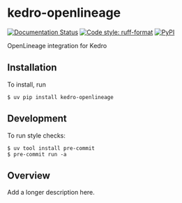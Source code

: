 # kedro-openlineage

[![Documentation Status](https://readthedocs.org/projects/kedro-openlineage/badge/?version=latest)](https://kedro-openlineage.readthedocs.io/en/latest/?badge=latest)
[![Code style: ruff-format](https://img.shields.io/badge/code%20style-ruff_format-6340ac.svg)](https://github.com/astral-sh/ruff)
[![PyPI](https://img.shields.io/pypi/v/kedro-openlineage)](https://pypi.org/project/kedro-openlineage)

OpenLineage integration for Kedro

## Installation

To install, run

```
$ uv pip install kedro-openlineage
```

## Development

To run style checks:

```
$ uv tool install pre-commit
$ pre-commit run -a
```

## Overview

Add a longer description here.
